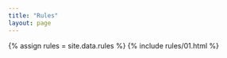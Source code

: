 ```yaml
---
title: "Rules"
layout: page
---
```



{% assign rules = site.data.rules %}
{% include rules/01.html %}
